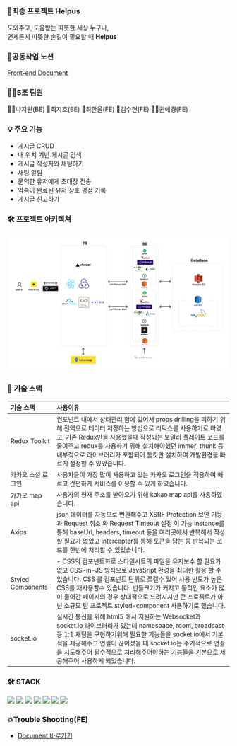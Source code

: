 ### 👼최종 프로젝트 Helpus

도와주고, 도움받는 따뜻한 세상 누구나, <br>언제든지 따뜻한 손길이 필요할 때 **Helpus**

### 🍎공동작업 노션

<a href="https://potent-print-150.notion.site/Front-End-62d756cc7acd4898bb1846275f1cd964">Front-end Document</a>

### 👯‍♀️5조 팀원

👱‍♀️나지원(BE)
👱최지호(BE)
👱최한울(FE)
👱김수현(FE)
👱‍♀️권애경(FE)

### 💡 주요 기능

- 게시글 CRUD
- 내 위치 기반 게시글 검색
- 게시글 작성자와 채팅하기
- 채팅 알림
- 문의한 유저에게 초대장 전송
- 약속이 완료된 유저 상호 평점 기록
- 게시글 신고하기

### 🛠 프로젝트 아키텍쳐

![default](/src/asset/architecture.jpg)

### 📝 기술 스택

| **기술 스택**      | **사용이유**                                                                                                                                                                                                                                                                                                                                                                |
| :----------------- | :-------------------------------------------------------------------------------------------------------------------------------------------------------------------------------------------------------------------------------------------------------------------------------------------------------------------------------------------------------------------------- |
| Redux Toolkit      | 컨포넌트 내에서 상태관리 함에 있어서 props drilling을 피하기 위해 전역으로 데이터 저장하는 방법으로 리덕스를 사용하기로 하였고, 기존 Redux만을 사용했을때 작성되는 보일러 플레이트 코드를 줄여주고 redux를 사용하기 위해 설치해야했던 immer, thunk 등 내부적으로 라이브러리가 포함되어 툴킷만 설치하여 개발환경을 빠르게 설정할 수 있었습니다.                              |
| 카카오 소셜 로그인 | 사용자들이 가장 많이 사용하고 있는 카카오 로그인을 적용하여 빠르고 간편하게 서비스를 이용할 수 있게 하였습니다.                                                                                                                                                                                                                                                             |
| 카카오 map api     | 사용자의 현재 주소를 받아오기 위해 kakao map api를 사용하였습니다.                                                                                                                                                                                                                                                                                                          |
| Axios              | json 데이터를 자동으로 변환해주고 XSRF Protection 보안 기능과 Request 취소 와 Request Timeout 설정 이 가능 instance를 통해 baseUrl, headers, timeout 등을 여러곳에서 반복해서 작성할 필요가 없었고 intercepter를 통해 토큰을 담는 등 반복되는 코드를 한번에 처리할 수 있었습니다.                                                                                           |
| Styled Components  | - CSS의 컴포넌트화로 스타일시트의 파일을 유지보수 할 필요가 없고 CSS-in-JS 방식으로 JavaSript 환경을 최대한 활용 할 수 있습니다. CSS 를 컴포넌트 단위로 쪼갤수 있어 사용 빈도가 높은 CSS를 재사용할수 있습니다. 번들크기가 커지고 동적인 요소가 많이 들어간 페이지의 경우 상대적으로 느려지지만 큰 프로젝트가 아닌 소규모 팀 프로젝트 styled-component 사용하기로 했습니다. |
| socket.io          | 실시간 통신을 위해 html5 에서 지원하는 Websocket과 socket.io 라이브러리가 있는데 namespace, room, broadcast 등 1:1 채팅을 구현하기위해 필요한 기능들을 socket.io에서 기본적을 제공해주고 연결이 끊어졌을 때 socket.io는 주기적으로 연결을 시도해주어 필수적으로 처리해주어야하는 기능들을 기본으로 제공해주어 사용하게 되었습니다.                                          |

### 🛠 STACK

<div>
<img src="https://img.shields.io/badge/react-61DAFB?style=for-the-badge&logo=react&logoColor=white"/>
<img src="https://img.shields.io/badge/reduxToolkit-764ABC?style=for-the-badge&logo=Redux&logoColor=white">
<img src= "https://img.shields.io/badge/axios-764ABC?style=for-the-badge&logo=axios&logoColor=white"/>
<img src= "https://img.shields.io/badge/vercel-000000?style=for-the-badge&logo=vercel&logoColor=white"/>
<img src= "https://img.shields.io/badge/styled components-DB7093?style=for-the-badge&logo=styled-components&logoColor=white"/>
<img src="https://img.shields.io/badge/React Router-CA4245?style=for-the-badge&logo=React Router&logoColor=white"/>
<img src="https://img.shields.io/badge/Socket.io-000000?style=for-the-badge&logo=Socket.io&logoColor=white""/>

### 💥Trouble Shooting(FE)

- [Document 바로가기](https://potent-print-150.notion.site/Trouble-shooting-6c4fdead6ea7427bb33141a54a917999)
